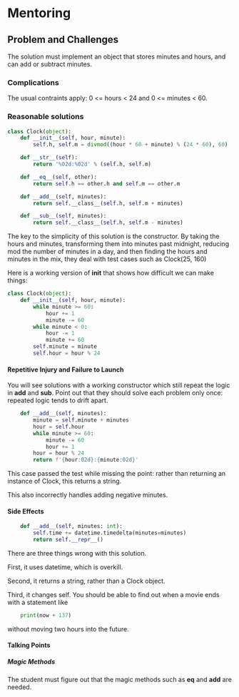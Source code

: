 # Mentoring

## Problem and Challenges

The solution must implement an object that stores
minutes and hours, and can add or subtract minutes.

### Complications

The usual contraints apply: 0 <= hours < 24 and
0 <= minutes < 60.

### Reasonable solutions

```python
class Clock(object):
    def __init__(self, hour, minute):
        self.h, self.m = divmod((hour * 60 + minute) % (24 * 60), 60)

    def __str__(self):
        return '%02d:%02d' % (self.h, self.m)

    def __eq__(self, other):
        return self.h == other.h and self.m == other.m

    def __add__(self, minutes):
        return self.__class__(self.h, self.m + minutes)

    def __sub__(self, minutes):
        return self.__class__(self.h, self.m - minutes)
```

The key to the simplicity of this solution is the constructor.
By taking the hours and minutes, transforming them into minutes
past midnight, reducing mod the number of minutes in a day,
and then finding the hours and minutes in the mix, they
deal with test cases such as Clock(25, 160)

Here is a working version of __init__ that shows how 
difficult we can make things:

```python
class Clock(object):
    def __init__(self, hour, minute):
        while minute >= 60:
            hour += 1
            minute -= 60
        while minute < 0:
            hour -= 1
            minute += 60
        self.minute = minute
        self.hour = hour % 24
```

#### Repetitive Injury and Failure to Launch

You will see solutions with a working constructor
which still repeat the logic in __add__ and __sub__.
Point out that they should solve each problem only 
once: repeated logic tends to drift apart.

```python
    def __add__(self, minutes):
        minute = self.minute + minutes
        hour = self.hour
        while minute >= 60:
            minute -= 60
            hour += 1
        hour = hour % 24
        return f'{hour:02d}:{minute:02d}'
```

This case passed the test while missing the point:
rather than returning an instance of Clock,
this returns a string.

This also incorrectly handles adding negative minutes.

#### Side Effects

```python
    def __add__(self, minutes: int):
        self.time += datetime.timedelta(minutes=minutes)
        return self.__repr__()
```

There are three things wrong with this solution.

First, it uses datetime, which is overkill.

Second, it returns a string, rather than a Clock object.

Third, it changes self.
You should be able to find out when a movie
ends with a statement like

```python
    print(now + 137)
```

without moving two hours into the future.  

#### Talking Points

##### Magic Methods

The student must figure out that the magic methods such
as __eq__ and __add__ are needed.
